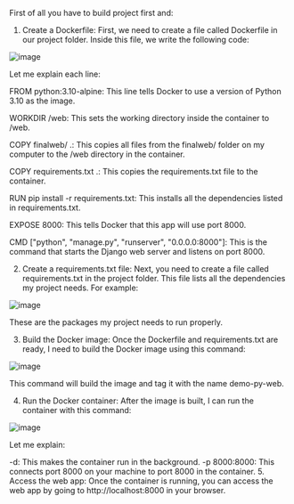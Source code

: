 First of all you have to build project first and:

1. Create a Dockerfile:
First, we need to create a file called Dockerfile in our project folder. Inside this file, we write the following code:

![image](https://github.com/user-attachments/assets/0584207b-acc7-41d6-8493-211bbde37ea8)

Let me explain each line:

FROM python:3.10-alpine: 
This line tells Docker to use a version of Python 3.10 as the image.

WORKDIR /web: 
This sets the working directory inside the container to /web.

COPY finalweb/ .: 
This copies all files from the finalweb/ folder on my computer to the /web directory in the container.

COPY requirements.txt .: 
This copies the requirements.txt file to the container.

RUN pip install -r requirements.txt: 
This installs all the dependencies listed in requirements.txt.

EXPOSE 8000: 
This tells Docker that this app will use port 8000.

CMD ["python", "manage.py", "runserver", "0.0.0.0:8000"]: 
This is the command that starts the Django web server and listens on port 8000.

2. Create a requirements.txt file:
Next, you need to create a file called requirements.txt in the project folder. This file lists all the dependencies my project needs. For example:

![image](https://github.com/user-attachments/assets/fd0511b1-9b0f-4eba-ba87-e0094c0f3582)

These are the packages my project needs to run properly.

3. Build the Docker image:
Once the Dockerfile and requirements.txt are ready, I need to build the Docker image using this command:

![image](https://github.com/user-attachments/assets/e3a6d1a1-4c21-4a2f-aeaa-b1dcdf672d35)

This command will build the image and tag it with the name demo-py-web.

4. Run the Docker container:
After the image is built, I can run the container with this command:

![image](https://github.com/user-attachments/assets/348e19b3-84ad-480f-ae86-d2def4dfd6a6)

Let me explain:

-d: This makes the container run in the background.
-p 8000:8000: This connects port 8000 on your machine to port 8000 in the container.
5. Access the web app:
Once the container is running, you can access the web app by going to http://localhost:8000 in your browser.
